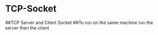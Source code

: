 # TCP-Socket
##TCP Server and Client Socket 
##To run on the same machine run the server then the client 
